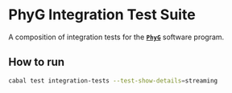 PhyG Integration Test Suite
===========================

A composition of integration tests for the [**`PhyG`**][GitHub-PhyG] software program.


## How to run

```bash
cabal test integration-tests --test-show-details=streaming
```

[GitHub-PhyG]: https://github.com/AMNH/PhyG#readme
